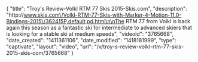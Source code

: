 {
    "title": "Troy's Review-Volkl RTM 77 Skis 2015-Skis.com",
    "description": "http:\/\/www.skis.com\/Volkl-RTM-77-Skis-with-Marker-4-Motion-11.0-Bindings-2015\/362415P,default,pd.html\n\nThe RTM 77 from Volkl is back again this season as a fantastic ski for intermediate to advanced skiers that is looking for a stable ski at medium speeds",
    "videoid": "3765668",
    "date_created": "1411361106",
    "date_modified": "1418181999",
    "type": "captivate",
    "layout": "video",
    "url": "\/v\/troy-s-review-volkl-rtm-77-skis-2015-skis-com\/3765668"
}